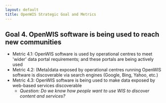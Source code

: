 ```yaml
---
layout: default
title: OpenWIS Strategic Goal and Metrics
---
```


## Goal 4. OpenWIS software is being used to reach new communities ##
- Metric 4.1: OpenWIS software is used by operational centres to meet 'wider' data portal requirements; and these portals are being actively used
- Metric 4.2: (Meta)data exposed by operational centres running OpenWIS software is discoverable via search engines (Google, Bing, Yahoo, etc.)
- Metric 4.3: OpenWIS software is being used to make data exposed by web-based services discoverable
  - _Question: Do we know how people want to use WIS to discover content and services?_
